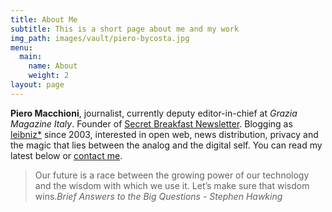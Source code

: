 ```yaml
---
title: About Me
subtitle: This is a short page about me and my work
img_path: images/vault/piero-bycosta.jpg
menu:
  main:
    name: About
    weight: 2
layout: page
---
```


__Piero Macchioni__, journalist, currently deputy editor-in-chief at _Grazia Magazine Italy_. Founder of [Secret Breakfast Newsletter](https://secretbreakfast.club). Blogging as [leibniz*](https://leibniz.me) since 2003, interested in open web, news distribution, privacy and the magic that lies between the analog and the digital self. You can read my latest below or [contact me](https://macchioni.cc/contact/).


>Our future is a race between the growing power of our technology and the wisdom with which we use it. Let’s make sure that wisdom wins.<cite>*Brief Answers to the Big Questions - Stephen Hawking*</cite>